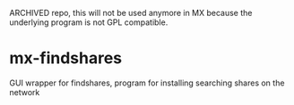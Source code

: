 ARCHIVED repo, this will not be used anymore in MX because the underlying program is not GPL compatible.


mx-findshares
===================

GUI wrapper for findshares, program for installing searching shares on the network


